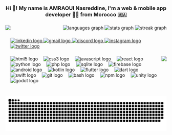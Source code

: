 <h3 align="center">Hi 👋! My name is AMRAOUI Nasreddine, I'm a web & mobile app developer 👨‍💻 from Morocco 🇲🇦</h3>

###

<img align="left" height="180" src="https://media4.giphy.com/media/v1.Y2lkPTc5MGI3NjExcHkwZ3d2YXlxcnY4NGZoam41M2w1NmJ3M3N0Z3Zza2k3dXRpempuaiZlcD12MV9pbnRlcm5hbF9naWZfYnlfaWQmY3Q9Zw/l7zabeVIt16efVp6wg/giphy.gif"  />

###

<div align="right">
  <img src="https://github-readme-stats.vercel.app/api/top-langs?username=nasr-amraoui&locale=en&hide_title=true&layout=compact&card_width=320&langs_count=5&theme=algolia&hide_border=true" height="180" alt="languages graph"  />
  <img src="https://github-readme-stats.vercel.app/api?username=nasr-amraoui&hide_title=true&hide_rank=false&show_icons=true&include_all_commits=true&count_private=true&disable_animations=false&theme=algolia&locale=en&hide_border=true" height="180" alt="stats graph"  />
  <img src="https://streak-stats.demolab.com?user=nasr-amraoui&locale=en&mode=daily&theme=algolia&hide_border=true&border_radius=5&date_format=j%20M%5B%20Y%5D" height="180" alt="streak graph"  />
</div>

###

<div align="left">
  <a href="https://www.linkedin.com/in/nasreddine-amraoui-469928245/" target="_blank">
    <img src="https://img.shields.io/static/v1?message=LinkedIn&logo=linkedin&label=&color=0077B5&logoColor=white&labelColor=&style=for-the-badge" height="25" alt="linkedin logo"  />
  </a>
  <a href="nasreddine.amraoui.2004@gmail.com" target="_blank">
    <img src="https://img.shields.io/static/v1?message=Gmail&logo=gmail&label=&color=D14836&logoColor=white&labelColor=&style=for-the-badge" height="25" alt="gmail logo"  />
  </a>
  <a href="https://discord.gg/SbzkF2fhhu" target="_blank">
    <img src="https://img.shields.io/static/v1?message=Discord&logo=discord&label=&color=7289DA&logoColor=white&labelColor=&style=for-the-badge" height="25" alt="discord logo"  />
  </a>
  <a href="https://www.instagram.com/amraoui_nasreddine/" target="_blank">
    <img src="https://img.shields.io/static/v1?message=Instagram&logo=instagram&label=&color=E1306C&logoColor=white&labelColor=&style=for-the-badge" height="25" alt="instagram logo"  />
  </a>
  <a href="https://x.com/nasser_amraoui" target="_blank">
    <img src="https://img.shields.io/static/v1?message=Twitter&logo=twitter&label=&color=1DA1F2&logoColor=white&labelColor=&style=for-the-badge" height="25" alt="twitter logo"  />
  </a>
</div>

###

<img align="right" height="120" src="https://media.giphy.com/media/bcKmIWkUMCjVm/giphy.gif?cid=ecf05e47him9mo4l5jo5kqj4uybp0bie2ip018h3j7r6s22r&ep=v1_gifs_search&rid=giphy.gif&ct=g"  />

###

<div align="left">
  <img src="https://cdn.jsdelivr.net/gh/devicons/devicon/icons/html5/html5-original.svg" height="25" alt="html5 logo"  />
  <img width="10" />
  <img src="https://cdn.jsdelivr.net/gh/devicons/devicon/icons/css3/css3-original.svg" height="25" alt="css3 logo"  />
  <img width="10" />
  <img src="https://cdn.jsdelivr.net/gh/devicons/devicon/icons/javascript/javascript-original.svg" height="25" alt="javascript logo"  />
  <img width="10" />
  <img src="https://cdn.jsdelivr.net/gh/devicons/devicon/icons/react/react-original.svg" height="25" alt="react logo"  />
  <img width="10" />
  <img src="https://cdn.jsdelivr.net/gh/devicons/devicon/icons/python/python-original.svg" height="25" alt="python logo"  />
  <img width="10" />
  <img src="https://cdn.simpleicons.org/php/777BB4" height="25" alt="php logo"  />
  <img width="10" />
  <img src="https://skillicons.dev/icons?i=sqlite" height="25" alt="sqlite logo"  />
  <img width="10" />
  <img src="https://cdn.simpleicons.org/firebase/FFCA28" height="25" alt="firebase logo"  />
  <img width="10" />
  <img src="https://cdn.simpleicons.org/android/3DDC84" height="25" alt="android logo"  />
  <img width="10" />
  <img src="https://cdn.jsdelivr.net/gh/devicons/devicon/icons/kotlin/kotlin-original.svg" height="25" alt="kotlin logo"  />
  <img width="10" />
  <img src="https://cdn.jsdelivr.net/gh/devicons/devicon/icons/flutter/flutter-original.svg" height="25" alt="flutter logo"  />
  <img width="10" />
  <img src="https://cdn.jsdelivr.net/gh/devicons/devicon/icons/dart/dart-original.svg" height="25" alt="dart logo"  />
  <img width="10" />
  <img src="https://cdn.simpleicons.org/swift/F05138" height="25" alt="swift logo"  />
  <img width="10" />
  <img src="https://cdn.simpleicons.org/git/F05032" height="25" alt="git logo"  />
  <img width="10" />
  <img src="https://cdn.simpleicons.org/gnubash/4EAA25" height="25" alt="bash logo"  />
  <img width="10" />
  <img src="https://cdn.simpleicons.org/npm/CB3837" height="25" alt="npm logo"  />
  <img width="10" />
  <img src="https://cdn.simpleicons.org/unity/FFFFFF" height="25" alt="unity logo"  />
  <img width="10" />
  <img src="https://cdn.simpleicons.org/godotengine/478CBF" height="25" alt="godot logo"  />
</div>

###

<br clear="both">

<img src="https://raw.githubusercontent.com/nasr-amraoui/nasr-amraoui/output/snake.svg" alt="Snake animation" />

###
